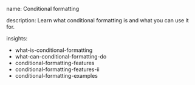 name: Conditional formatting

description: Learn what conditional formatting is and what you can use it for.

insights:
  - what-is-conditional-formatting
  - what-can-conditional-formatting-do
  - conditional-formatting-features
  - conditional-formatting-features-ii
  - conditional-formatting-examples
